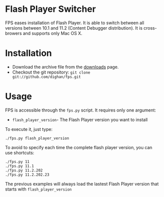 # Flash Player Switcher

FPS eases installation of Flash Player. It is able to switch between all versions between 10.1 and 11.2
(Content Debugger distribution). It is cross-browers and supports only Mac OS X.

# Installation

* Download the archive file from the [downloads](https://github.com/dighan/fps/downloads) page. 
* Checkout the git repository: `git clone git://github.com/dighan/fps.git`

# Usage

FPS is accessible through the `fps.py` script. It requires only one argument:

* `flash_player_version`- The Flash Player version you want to install

To execute it, just type:

    ./fps.py flash_player_version

To avoid to specify each time the complete flash player version, you can use shortcuts:

    ./fps.py 11
    ./fps.py 11.1
    ./fps.py 11.2.202
    ./fps.py 11.2.202.23

The previous examples will always load the lastest Flash Player version that starts with `flash_player_version`
